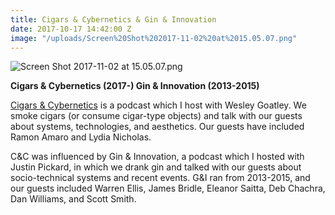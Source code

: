 ```yaml
---
title: Cigars & Cybernetics & Gin & Innovation
date: 2017-10-17 14:42:00 Z
image: "/uploads/Screen%20Shot%202017-11-02%20at%2015.05.07.png"
---
```


![Screen Shot 2017-11-02 at 15.05.07.png](/uploads/Screen%20Shot%202017-11-02%20at%2015.05.07.png)

**Cigars & Cybernetics (2017-)
Gin & Innovation (2013-2015)**

[Cigars & Cybernetics](http://cigarsandcybernetics.libsyn.com/) is a podcast which I host with Wesley Goatley. We smoke cigars (or consume cigar-type objects) and talk with our guests about systems, technologies, and aesthetics. Our guests have included Ramon Amaro and Lydia Nicholas.

C&C was influenced by Gin & Innovation, a podcast which I hosted with Justin Pickard, in which we drank gin and talked with our guests about socio-technical systems and recent events. G&I ran from 2013-2015, and our guests included Warren Ellis, James Bridle, Eleanor Saitta, Deb Chachra, Dan Williams, and Scott Smith.